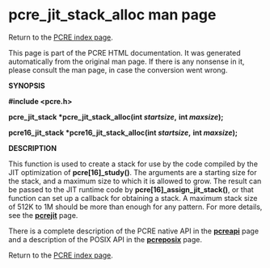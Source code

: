 pcre\_jit\_stack\_alloc man page
================================

Return to the [PCRE index page](index.html).

This page is part of the PCRE HTML documentation. It was generated automatically from the original man page. If there is any nonsense in it, please consult the man page, in case the conversion went wrong.

**SYNOPSIS**

**\#include &lt;pcre.h&gt;**

**pcre\_jit\_stack \*pcre\_jit\_stack\_alloc(int *startsize*,** **int *maxsize*);**

**pcre16\_jit\_stack \*pcre16\_jit\_stack\_alloc(int *startsize*,** **int *maxsize*);**

**DESCRIPTION**

This function is used to create a stack for use by the code compiled by the JIT optimization of **pcre\[16\]\_study()**. The arguments are a starting size for the stack, and a maximum size to which it is allowed to grow. The result can be passed to the JIT runtime code by **pcre\[16\]\_assign\_jit\_stack()**, or that function can set up a callback for obtaining a stack. A maximum stack size of 512K to 1M should be more than enough for any pattern. For more details, see the [**pcrejit**](pcrejit.html) page.

There is a complete description of the PCRE native API in the [**pcreapi**](pcreapi.html) page and a description of the POSIX API in the [**pcreposix**](pcreposix.html) page.

Return to the [PCRE index page](index.html).
